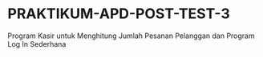 # PRAKTIKUM-APD-POST-TEST-3
Program Kasir untuk Menghitung Jumlah Pesanan Pelanggan dan Program Log In Sederhana
